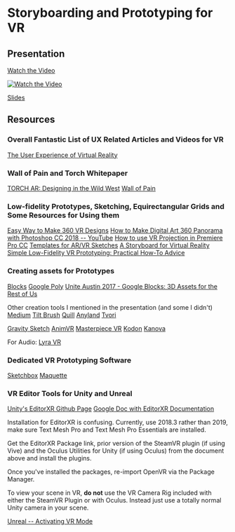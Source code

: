 # Storyboarding and Prototyping for VR

## Presentation

[Watch the Video](https://www.youtube.com/watch?v=Az0z6aXNLEQ)

[![Watch the Video](https://img.youtube.com/vi/Az0z6aXNLEQ/hqdefault.jpg)](https://www.youtube.com/watch?v=Az0z6aXNLEQ)

[Slides](https://docs.google.com/presentation/d/1H1BBZSYgEewr3RfNVpV-Vk-tUvdJMyJDXQYctZxF8Gc/edit?usp=sharing)


## Resources

### Overall Fantastic List of UX Related Articles and Videos for VR
[The User Experience of Virtual Reality](https://www.uxofvr.com/)

### Wall of Pain and Torch Whitepaper
[TORCH AR: Designing in the Wild West](https://www.torch.app/whitepaper)
[Wall of Pain](https://www.torch.app/pain)

### Low-fidelity Prototypes, Sketching, Equirectangular Grids and Some Resources for Using them
[Easy Way to Make 360 VR Designs](https://medium.com/inborn-experience/easy-way-to-make-360-vr-designs-c00ee2910b22)
[How to Make Digital Art 360 Panorama with Photoshop CC 2018 -- YouTube](https://www.youtube.com/watch?v=TqFiXYzF-Wc)
[How to use VR Projection in Premiere Pro CC](https://helpx.adobe.com/premiere-pro/how-to/vr-projection.html)
[Templates for AR/VR Sketches](https://medium.com/inborn-experience/templates-for-ar-vr-sketches-e424dfb60e54)
[A Storyboard for Virtual Reality](https://medium.com/cinematicvr/a-storyboard-for-virtual-reality-fa000a9b4497)
[Simple Low-Fidelity VR Prototyping: Practical How-To Advice](https://blog.prototypr.io/https-medium-com-michael-c-albers-simple-low-fidelity-vr-prototyping-practical-how-to-advice-a976bd0cdcbf)

### Creating assets for Prototypes
[Blocks](https://arvr.google.com/blocks/)
[Google Poly](https://poly.google.com/)
[Unite Austin 2017 - Google Blocks: 3D Assets for the Rest of Us](https://www.youtube.com/watch?v=6k4KesmwV1Q)

Other creation tools I mentioned in the presentation (and some I didn't)
[Medium](https://www.oculus.com/medium/)
[Tilt Brush](https://www.tiltbrush.com/)
[Quill](https://quill.fb.com/)
[Anyland](http://anyland.com/)
[Tvori](https://tvori.co/)

[Gravity Sketch](https://www.gravitysketch.com/)
[AnimVR](https://nvrmind.io)
[Masterpiece VR](https://www.masterpiecevr.com/)
[Kodon](https://www.tenklabs.com/)
[Kanova](https://www.foundry.com/insights/vr-ar-mr/vr-sculpting-kanova)

For Audio:
[Lyra VR](https://lyravr.com/)


### Dedicated VR Prototyping Software
[Sketchbox](https://www.sketchbox3d.com/)
[Maquette](https://www.maquette.ms/)


### VR Editor Tools for Unity and Unreal
[Unity's EditorXR Github Page](https://github.com/Unity-Technologies/EditorXR)
[Google Doc with EditorXR Documentation](https://docs.google.com/document/d/1RD0SAjWnXdtY6eOC4qHk_fcl7w2-aBGrF3rX5pk5KDo/edit)

Installation for EditorXR is confusing. Currently, use 2018.3 rather than 2019, make sure Text Mesh Pro and Text Mesh Pro Essentials are installed.

Get the EditorXR Package link, prior version of the SteamVR plugin (if using Vive) and the Oculus Utilities for Unity (if using Oculus) from the document above and install the plugins.

Once you've installed the packages, re-import OpenVR via the Package Manager.

To view your scene in VR, **do not** use the VR Camera Rig included with either the SteamVR Plugin or with Oculus. Instead just use a totally normal Unity camera in your scene.

[Unreal -- Activating VR Mode](https://docs.unrealengine.com/en-US/Engine/Editor/VR/ActivateVRMode/index.html)
